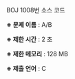 BOJ 1008번 소스 코드

<b>※ 문제 이름</b> : A/B

<b>※ 제한 시간</b> : 2 초

<b>※ 제한 메모리</b> : 128 MB

<b>※ 제출 언어</b> : C